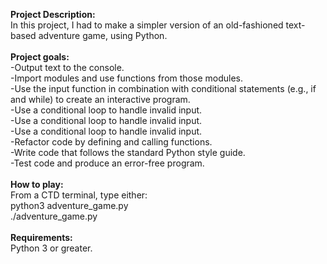 
<strong>Project Description:</strong> <br>
In this project, I had to make a simpler version of an old-fashioned text-based adventure game, using Python. <br><br>
<strong> Project goals: </strong> <br>
 -Output text to the console. <br>
 -Import modules and use functions from those modules. <br>
 -Use the input function in combination with conditional statements (e.g., if and while) to create an interactive program. <br>
 -Use a conditional loop to handle invalid input. <br>
 -Use a conditional loop to handle invalid input. <br>
 -Use a conditional loop to handle invalid input. <br>
 -Refactor code by defining and calling functions. <br>
 -Write code that follows the standard Python style guide. <br>
 -Test code and produce an error-free program. <br><br>
 <strong> How to play: </strong> <br>
 From a CTD terminal, type either: <br>
python3 adventure_game.py <br>
./adventure_game.py <br><br>
<strong> Requirements:</strong> <br>
Python 3 or greater. <br>
